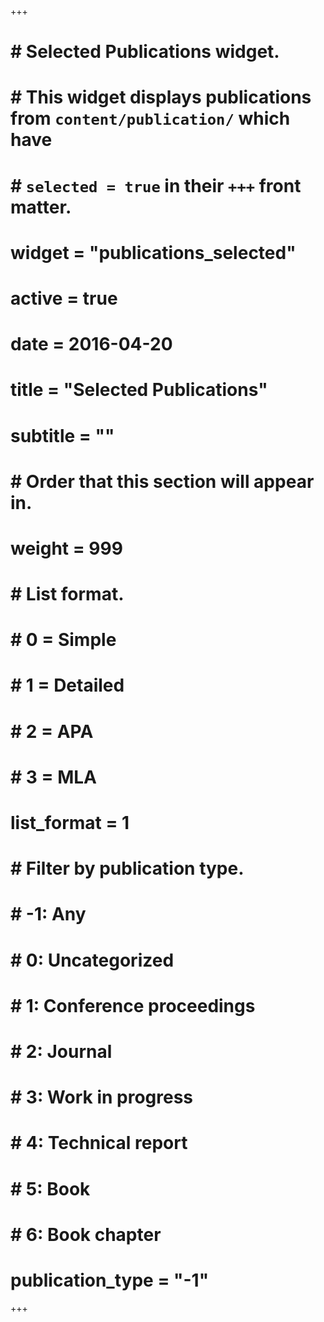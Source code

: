 +++
# # Selected Publications widget.
# # This widget displays publications from `content/publication/` which have
# # `selected = true` in their `+++` front matter.
# widget = "publications_selected"
# active = true
# date = 2016-04-20
# 
# title = "Selected Publications"
# subtitle = ""
# 
# # Order that this section will appear in.
# weight = 999
# 
# # List format.
# #   0 = Simple
# #   1 = Detailed
# #   2 = APA
# #   3 = MLA
# list_format = 1
# 
# # Filter by publication type.
# # -1: Any
# #  0: Uncategorized
# #  1: Conference proceedings
# #  2: Journal
# #  3: Work in progress
# #  4: Technical report
# #  5: Book
# #  6: Book chapter
# publication_type = "-1"
+++

